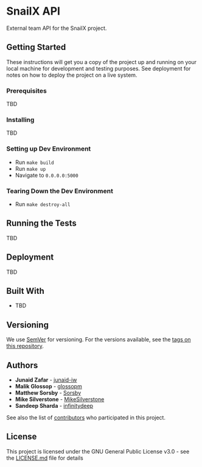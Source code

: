 # SnailX API

External team API for the SnailX project.

## Getting Started

These instructions will get you a copy of the project up and running on your local machine for development and testing purposes. See deployment for notes on how to deploy the project on a live system.

### Prerequisites

TBD

### Installing

TBD

### Setting up Dev Environment

- Run ```make build```
- Run ```make up```
- Navigate to ```0.0.0.0:5000```

### Tearing Down the Dev Environment

- Run ```make destroy-all```


## Running the Tests

TBD

## Deployment

TBD

## Built With

* TBD

## Versioning

We use [SemVer](http://semver.org/) for versioning. For the versions available, see the [tags on this repository](https://github.com/your/project/tags). 

## Authors

* **Junaid Zafar** - [junaid-iw](https://github.com/junaid-iw)
* **Malik Glossop** - [glossopm](https://github.com/glossopm)
* **Matthew Sorsby** - [Sorsby](https://github.com/Sorsby)
* **Mike Silverstone** - [MikeSilverstone](https://github.com/MikeSilverstone)
* **Sandeep Sharda** - [infinitydeep](https://github.com/infinitydeep)

See also the list of [contributors](https://github.com/Sorsby/snailx_api/graphs/contributors) who participated in this project.

## License

This project is licensed under the GNU General Public License v3.0 - see the [LICENSE.md](LICENSE.md) file for details

